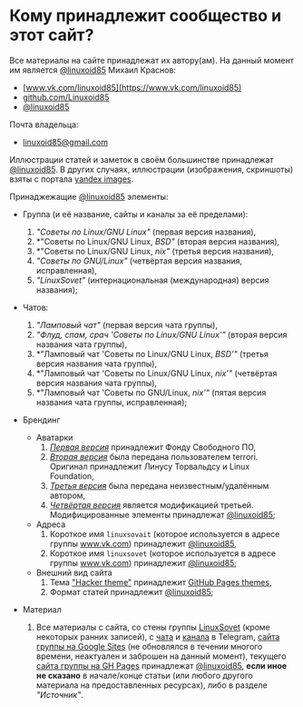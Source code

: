 # Кому принадлежит сообщество и этот сайт?

Все материалы на сайте принадлежат их автору(ам). На данный момент им является [@linuxoid85](authors.d/Linuxoid85.md) Михаил Краснов:
* [www.vk.com/linuxoid85](https://www.vk.com/linuxoid85)
* [github.com/Linuxoid85](https://github.com/Linuxoid85)
* [@linuxoid85](https://t.me/linuxoid85)

Почта владельца:
* [linuxoid85@gmail.com](mailto:linuxoid85@gmail.com)

Иллюстрации статей и заметок в своём большинстве принадлежат [@linuxoid85](authors.d/Linuxoid85.md). В других случаях, иллюстрации (изображения, скриншоты) взяты с портала [yandex images](https://yandex.ru/images/).

Принаджежащие [@linuxoid85](authors.d/Linuxoid85.md) элементы:
* Группа (и её название, сайты и каналы за её пределами):
   1. *"Советы по Linux/GNU Linux"* (первая версия названия),
   2. *"Советы по Linux/GNU Linux, *BSD"* (вторая версия названия),
   3. *"Советы по Linux/GNU Linux, *nix"* (третья версия названия),
   4. *"Советы по GNU/Linux"* (четвёртая версия названия, исправленная),
   5. *"LinuxSovet"* (интернациональная (международная) версия названия);
	
* Чатов:
   1. *"Ламповый чат"* (первая версия чата группы),
   2. *"Флуд, спам, срач 'Советы по Linux/GNU Linux'"* (вторая версия названия чата группы),
   3. *"Ламповый чат 'Советы по Linux/GNU Linux, *BSD'"* (третья версия названия чата группы),
   4. *"Ламповый чат 'Советы по Linux/GNU Linux, *nix'"* (четвёртая версия названия чата группы),
   5. *"Ламповый чат 'Советы по GNU/Linux, *nix'"* (пятая версия названия чата группы, исправленная);

* Брендинг
   * Аватарки
      1. [*Первая версия*](https://vk.com/photo-190836544_457239022) принадлежит Фонду Свободного ПО,
      2. [*Вторая версия*](https://vk.com/photo-190836544_457239142) была передана пользователем terrori. Оригинал принадлежит Линусу Торвальдсу и Linux Foundation,
      3. [*Третья версия*](https://vk.com/photo-190836544_457240810) была передана неизвестным/удалённым автором,
      4. [*Четвёртая версия*](https://vk.com/photo-190836544_457240845) является модификацией третьей. Модифицированные элементы принадлежат [@linuxoid85](authors.d/Linuxoid85.md);
   * Адреса
      1. Короткое имя `linuxsovait` (которое используется в адресе группы www.vk.com) принадлежит [@linuxoid85](authors.d/Linuxoid85.md),
      2. Короткое имя `linuxsovet` (которое используется в адресе группы www.vk.com) принадлежит [@linuxoid85](authors.d/Linuxoid85.md);
   * Внешний вид сайта
      1. Тема ["Hacker theme"](https://github.com/pages-themes/hacker) принадлежит [GitHub Pages themes](https://github.com/pages-themes),
      2. Формат статей принадлежит [@linuxoid85](authors.d/Linuxoid85.md);
* Материал
   1. Все материалы с сайта, со стены группы [LinuxSovet](https://www.vk.com/linuxsovet) (кроме некоторых ранних записей), с [чата](https://t.me/linuxsovet_chat) и [канала](https://t.me/linuxsovet) в Telegram, [сайта группы на Google Sites](https://sites.google.com/view/linuxsovet/%D0%B3%D0%BB%D0%B0%D0%B2%D0%BD%D0%B0%D1%8F-%D1%81%D1%82%D1%80%D0%B0%D0%BD%D0%B8%D1%86%D0%B0) (не обновлялся в течении многого времени, неактуален и заброшен на данный момент), текущего [сайта группы на GH Pages](https://linuxoid85.github.io/LinuxSovet/) принадлежат [@linuxoid85](authors.d/Linuxoid85.md), **если иное не сказано** в начале/конце статьи (или любого другого материала на предоставленных ресурсах), либо в разделе *"Источник"*.
